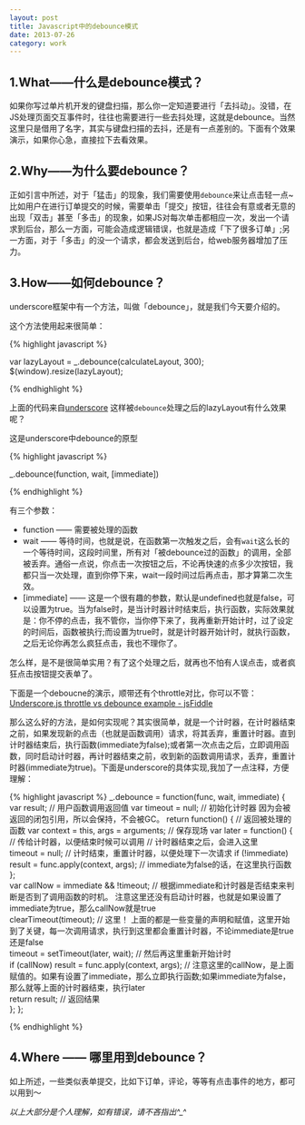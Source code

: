```yaml
---
layout: post
title: Javascript中的debounce模式
date: 2013-07-26
category: work
---
```


## 1.What——什么是debounce模式？

如果你写过单片机开发的键盘扫描，那么你一定知道要进行「去抖动」。没错，在JS处理页面交互事件时，往往也需要进行一些去抖处理，这就是debounce。当然这里只是借用了名字，其实与键盘扫描的去抖，还是有一点差别的。下面有个效果演示，如果你心急，直接拉下去看效果。

## 2.Why——为什么要debounce？

正如引言中所述，对于「猛击」的现象，我们需要使用`debounce`来让点击轻一点~比如用户在进行订单提交的时候，需要单击「提交」按钮，往往会有意或者无意的出现「双击」甚至「多击」的现象，如果JS对每次单击都相应一次，发出一个请求到后台，那么一方面，可能会造成逻辑错误，也就是造成「下了很多订单」;另一方面，对于「多击」的没一个请求，都会发送到后台，给web服务器增加了压力。

## 3.How——如何debounce？

underscore框架中有一个方法，叫做「debounce」，就是我们今天要介绍的。

这个方法使用起来很简单：

{% highlight javascript %}

var lazyLayout = _.debounce(calculateLayout, 300);
$(window).resize(lazyLayout);

{% endhighlight %}


上面的代码来自[underscore](http://underscorejs.org/##debounce)  这样被`debounce`处理之后的lazyLayout有什么效果呢？

这是underscore中debounce的原型

{% highlight javascript %}

_.debounce(function, wait, [immediate]) 

{% endhighlight %}


有三个参数：

* function —— 需要被处理的函数
* wait —— 等待时间，也就是说，在函数第一次触发之后，会有`wait`这么长的一个等待时间，这段时间里，所有对「被debounce过的函数」的调用，全部被丢弃。通俗一点说，你点击一次按钮之后，不论再快速的点多少次按钮，我都只当一次处理，直到你停下来，wait一段时间过后再点击，那才算第二次生效。
* [immediate] —— 这是一个很有趣的参数，默认是undefined也就是false，可以设置为true。当为false时，是当计时器计时结束后，执行函数，实际效果就是：你不停的点击，我不管你，当你停下来了，我再重新开始计时，过了设定的时间后，函数被执行;而设置为true时，就是计时器开始计时，就执行函数，之后无论你再怎么疯狂点击，我也不理你了。

怎么样，是不是很简单实用？有了这个处理之后，就再也不怕有人误点击，或者疯狂点击按钮提交表单了。  

下面是一个deboucne的演示，顺带还有个throttle对比，你可以不管：   
[Underscore.js throttle vs debounce example - jsFiddle](http://jsfiddle.net/amyseqmedia/dD99u/37/)

那么这么好的方法，是如何实现呢？其实很简单，就是一个计时器，在计时器结束之前，如果发现新的点击（也就是函数调用）请求，将其丢弃，重置计时器。直到计时器结束后，执行函数(immediate为false);或者第一次点击之后，立即调用函数，同时启动计时器，再计时器结束之前，收到新的函数调用请求，丢弃，重置计时器(immediate为true)。下面是underscore的具体实现,我加了一点注释，方便理解：

{% highlight javascript %}
 _.debounce = function(func, wait, immediate) {
    var result;  // 用户函数调用返回值
    var timeout = null;  // 初始化计时器 因为会被返回的闭包引用，所以会保持，不会被GC。
    return function() {  // 返回被处理的函数
        var context = this, args = arguments;  // 保存现场
        var later = function() {  // 传给计时器，以便结束时候可以调用 
        // 计时器结束之后，会进入这里   
        timeout = null;  // 计时结束，重置计时器，以便处理下一次请求                if (!immediate) result = func.apply(context, args);  // immediate为false的话，在这里执行函数
    };      
    var callNow = immediate && !timeout;  // 根据immediate和计时器是否结束来判断是否到了调用函数的时机。 注意这里还没有启动计时器，也就是如果设置了immediate为true，那么callNow就是true      
    clearTimeout(timeout);  // 这里！ 上面的都是一些变量的声明和赋值，这里开始到了关键，每一次调用请求，执行到这里都会重置计时器，不论immediate是true还是false      
    timeout = setTimeout(later, wait);  // 然后再这里重新开始计时      
    if (callNow) result = func.apply(context, args);  // 注意这里的callNow，是上面赋值的。如果有设置了immediate，那么立即执行函数;如果immediate为false，那么就等上面的计时器结束，执行later      
    return result;  // 返回结果    
    };
};

{% endhighlight %}


## 4.Where —— 哪里用到debounce？

如上所述，一些类似表单提交，比如下订单，评论，等等有点击事件的地方，都可以用到～

*以上大部分是个人理解，如有错误，请不吝指出^_^*
